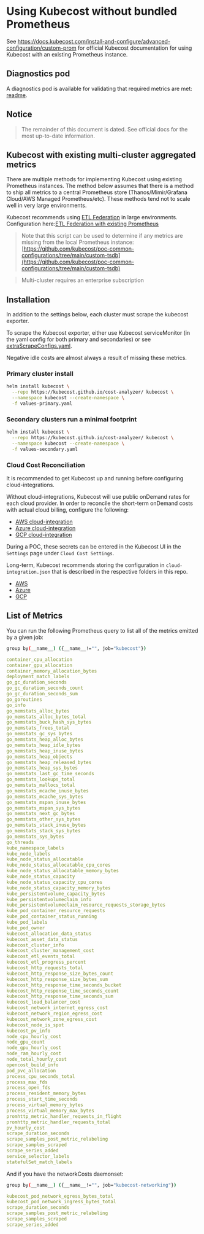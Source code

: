 # Using Kubecost without bundled Prometheus

See <https://docs.kubecost.com/install-and-configure/advanced-configuration/custom-prom> for official Kubecost documentation for using Kubecost with an existing Prometheus instance.

## Diagnostics pod

A diagnostics pod is available for validating that required metrics are met: [readme](../metric-diagnostics/README.md).

## Notice

> The remainder of this document is dated. See official docs for the most up-to-date information.

## Kubecost with existing multi-cluster aggregated metrics

There are multiple methods for implementing Kubecost using existing Prometheus instances. The method below assumes that there is a method to ship all metrics to a central Prometheus store (Thanos/Mimir/Grafana Cloud/AWS Managed Prometheus/etc). These methods tend not to scale well in very large environments.

Kubecost recommends using [ETL Federation](https://docs.kubecost.com/install-and-configure/install/multi-cluster/federated-et) in large environments. Configuration here:[ETL Federation with existing Prometheus](../etl-federation/existing-prometheus/README.md)

 > Note that this script can be used to determine if any metrics are missing from the local Prometheus instance: [https://github.com/kubecost/poc-common-configurations/tree/main/custom-tsdb](https://github.com/kubecost/poc-common-configurations/tree/main/custom-tsdb)

 > Multi-cluster requires an enterprise subscription


## Installation

In addition to the settings below, each cluster must scrape the kubecost exporter.

To scrape the Kubecost exporter, either use Kubecost serviceMonitor (in the yaml config for both primary and secondaries) or see [extraScrapeConfigs.yaml](extraScrapeConfigs.yaml).

Negative idle costs are almost always a result of missing these metrics.

### Primary cluster install

```sh
helm install kubecost \
  --repo https://kubecost.github.io/cost-analyzer/ kubecost \
  --namespace kubecost --create-namespace \
  -f values-primary.yaml
```

### Secondary clusters run a minimal footprint

```sh
helm install kubecost \
  --repo https://kubecost.github.io/cost-analyzer/ kubecost \
  --namespace kubecost --create-namespace \
  -f values-secondary.yaml
```

### Cloud Cost Reconciliation

It is recommended to get Kubecost up and running before configuring cloud-integrations.

Without cloud-integrations, Kubecost will use public onDemand rates for each cloud provider. In order to reconcile the short-term onDemand costs with actual cloud billing, configure the following:

- [AWS cloud-integration](https://github.com/kubecost/docs/blob/main/aws-out-of-cluster.md)
- [Azure cloud-integration](https://github.com/kubecost/docs/blob/main/azure-out-of-cluster.md)
- [GCP cloud-integration](https://github.com/kubecost/docs/blob/main/gcp-out-of-cluster.md)

During a POC, these secrets can be entered in the Kubecost UI in the `Settings` page under `Cloud Cost Settings`.

Long-term, Kubecost recommends storing the configuration in `cloud-integration.json` that is described in the respective folders in this repo.

- [AWS](../aws/)
- [Azure](../azure/)
- [GCP](../gcp/)

## List of Metrics

You can run the following Prometheus query to list all of the metrics emitted by a given job:

```sh
group by(__name__) ({__name__!="", job="kubecost"})
```

```yaml
container_cpu_allocation
container_gpu_allocation
container_memory_allocation_bytes
deployment_match_labels
go_gc_duration_seconds
go_gc_duration_seconds_count
go_gc_duration_seconds_sum
go_goroutines
go_info
go_memstats_alloc_bytes
go_memstats_alloc_bytes_total
go_memstats_buck_hash_sys_bytes
go_memstats_frees_total
go_memstats_gc_sys_bytes
go_memstats_heap_alloc_bytes
go_memstats_heap_idle_bytes
go_memstats_heap_inuse_bytes
go_memstats_heap_objects
go_memstats_heap_released_bytes
go_memstats_heap_sys_bytes
go_memstats_last_gc_time_seconds
go_memstats_lookups_total
go_memstats_mallocs_total
go_memstats_mcache_inuse_bytes
go_memstats_mcache_sys_bytes
go_memstats_mspan_inuse_bytes
go_memstats_mspan_sys_bytes
go_memstats_next_gc_bytes
go_memstats_other_sys_bytes
go_memstats_stack_inuse_bytes
go_memstats_stack_sys_bytes
go_memstats_sys_bytes
go_threads
kube_namespace_labels
kube_node_labels
kube_node_status_allocatable
kube_node_status_allocatable_cpu_cores
kube_node_status_allocatable_memory_bytes
kube_node_status_capacity
kube_node_status_capacity_cpu_cores
kube_node_status_capacity_memory_bytes
kube_persistentvolume_capacity_bytes
kube_persistentvolumeclaim_info
kube_persistentvolumeclaim_resource_requests_storage_bytes
kube_pod_container_resource_requests
kube_pod_container_status_running
kube_pod_labels
kube_pod_owner
kubecost_allocation_data_status
kubecost_asset_data_status
kubecost_cluster_info
kubecost_cluster_management_cost
kubecost_etl_events_total
kubecost_etl_progress_percent
kubecost_http_requests_total
kubecost_http_response_size_bytes_count
kubecost_http_response_size_bytes_sum
kubecost_http_response_time_seconds_bucket
kubecost_http_response_time_seconds_count
kubecost_http_response_time_seconds_sum
kubecost_load_balancer_cost
kubecost_network_internet_egress_cost
kubecost_network_region_egress_cost
kubecost_network_zone_egress_cost
kubecost_node_is_spot
kubecost_pv_info
node_cpu_hourly_cost
node_gpu_count
node_gpu_hourly_cost
node_ram_hourly_cost
node_total_hourly_cost
opencost_build_info
pod_pvc_allocation
process_cpu_seconds_total
process_max_fds
process_open_fds
process_resident_memory_bytes
process_start_time_seconds
process_virtual_memory_bytes
process_virtual_memory_max_bytes
promhttp_metric_handler_requests_in_flight
promhttp_metric_handler_requests_total
pv_hourly_cost
scrape_duration_seconds
scrape_samples_post_metric_relabeling
scrape_samples_scraped
scrape_series_added
service_selector_labels
statefulSet_match_labels
```

And if you have the networkCosts daemonset:

```sh
group by(__name__) ({__name__!="", job="kubecost-networking"})
```

```yaml
kubecost_pod_network_egress_bytes_total
kubecost_pod_network_ingress_bytes_total
scrape_duration_seconds
scrape_samples_post_metric_relabeling
scrape_samples_scraped
scrape_series_added
```
